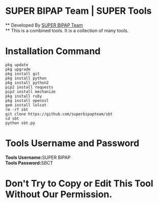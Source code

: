# SUPER BIPAP Team | SUPER Tools
** Developed By <a href="https://web.facebook.com/groups/superbipapcyberteam" target="_blank">SUPER BIPAP Team</a><br>
** This is a combined tools. It is a collection of many tools.

# Installation Command 
````
pkg update
pkg upgrade
pkg install git
pkg install python
pkg install python2
pip2 install requests
pip2 install mechanize
pkg install ruby
pkg install openssl
gem install lolcat
rm -rf sbt
git clone https://github.com/superbipapteam/sbt
cd sbt
python sbt.py
````

# Tools Username and Password
<b>Tools Username:</b>SUPER BIPAP<br>
<b>Tools Password:</b>SBCT

# Don't Try to Copy or Edit This Tool Without Our Permission.
